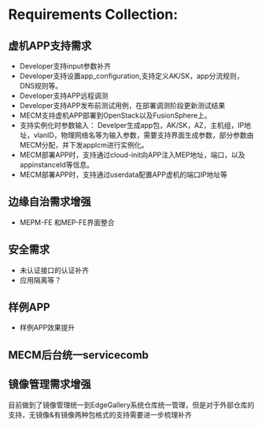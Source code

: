 # Requirements Collection:

## 虚机APP支持需求
* Developer支持input参数补齐
* Developer支持设置app_configuration,支持定义AK/SK，app分流规则，DNS规则等。
* Developer支持APP远程调测
* Developer支持APP发布前测试用例，在部署调测阶段更新测试结果
* MECM支持虚机APP部署到OpenStack以及FusionSphere上。
* 支持实例化时参数输入：
    Develper生成app包，AK/SK，AZ，主机组，IP地址，vlanID，物理网络名等为输入参数，需要支持界面生成参数，部分参数由MECM分配，并下发applcm进行实例化。
* MECM部署APP时，支持通过cloud-init向APP注入MEP地址，端口，以及appinstanceId等信息。
* MECM部署APP时，支持通过userdata配置APP虚机的端口IP地址等

## 边缘自治需求增强
* MEPM-FE 和MEP-FE界面整合

## 安全需求
* 未认证接口的认证补齐
* 应用隔离等？

## 样例APP
* 样例APP效果提升

## MECM后台统一servicecomb

## 镜像管理需求增强
   目前做到了镜像管理统一到EdgeGallery系统仓库统一管理，但是对于外部仓库的支持，无镜像&有镜像两种包格式的支持需要进一步梳理补齐